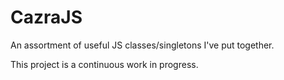 # CazraJS
An assortment of useful JS classes/singletons I've put together.

This project is a continuous work in progress.
